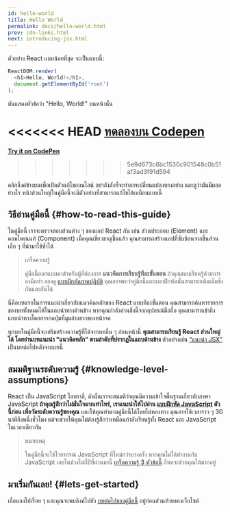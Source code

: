 ```yaml
---
id: hello-world
title: Hello World
permalink: docs/hello-world.html
prev: cdn-links.html
next: introducing-jsx.html
---
```


ตัวอย่าง React แบบน้อยที่สุด จะเป็นแบบนี้:

```js
ReactDOM.render(
  <h1>Hello, World!</h1>,
  document.getElementById('root')
);
```

มันแสดงหัวข้อว่า "Hello, World!" บนหน้านั้น

<<<<<<< HEAD
[ทดลองบน Codepen](codepen://hello-world)
=======
**[Try it on CodePen](https://codepen.io/gaearon/pen/rrpgNB?editors=1010)**
>>>>>>> 5e9d673c6bc1530c901548c0b51af3ad3f91d594

คลิกลิ้งค์ข้างบนเพื่อเปิดตัวแก้ไขออนไลน์ อย่าลังลังที่จะทำการเปลี่ยนแปลงบางอย่าง และดูว่ามันมีผลอย่างไร หน้าส่วนใหญ่ในคู่มือนี้จะมีตัวอย่างที่สามารถแก้ไขได้เหมือนแบบนี้


## วิธีอ่านคู่มือนี้ {#how-to-read-this-guide}

ในคู่มือนี้ เราจะตรวจสอบส่วนต่าง ๆ ของแอป React กัน เช่น ส่วนประกอบ (Element) และ คอมโพเนนท์ (Component) เมื่อคุณเชี่ยวชาญขึ้นแล้ว คุณสามารถสร้างแอปที่ซับซ้อนจากชิ้นส่วนเล็ก ๆ ที่นำมาใช้ซ้ำได้

>เกร็ดความรู้
>
>คู่มือนี้ออกแบบมาสำหรับผู้ที่ต้องการ **แนวคิดการเรียนรู้ทีละขั้นตอน** ถ้าคุณชอบเรียนรู้ด้วยการลงมือทำ ลองดู [แบบฝึกหัดภาคปฏิบัติ](/tutorial/tutorial.html) คุณอาจพบว่าคู่มือนี้และแบบฝึกหัดนั้นสามารถเติมเต็มซึ่งกันและกันได้

นี่คือบทแรกในการแนะนำเกี่ยวกับแนวคิดหลักของ React แบบทีละขั้นตอน คุณสามารถค้นหารายการของบททั้งหมดได้ในแถบนำทางด้านข้าง หากคุณกำลังอ่านสิ่งนี้จากอุปกรณ์มือถือ คุณสามารถเข้าถึงแถบนำทางโดยการกดปุ่มที่มุมล่างขวาของหน้าจอ

ทุกบทในคู่มือนี้จะเสริมสร้างความรู้ที่ได้จากบทอื่น ๆ ก่อนหน้านี้ **คุณสามารถเรียนรู้ React ส่วนใหญ่ได้ โดยอ่านบทแนะนำ "แนวคิดหลัก" ตามลำดับที่ปรากฏในแถบด้านข้าง** ตัวอย่างเช่น [“แนะนำ JSX”](/docs/introducing-jsx.html) เป็นบทต่อไปหลังจากบทนี้

## สมมติฐานระดับความรู้ {#knowledge-level-assumptions}

React เป็น JavaScript ไลบราลี่, ดังนั้นเราจะสมมติว่าคุณมีความเข้าใจพื้นฐานเกี่ยวกับภาษา JavaScript **ถ้าคุณรู้สึกว่าไม่มั่นใจมากเท่าไหร่, เราแนะนำให้ไปอ่าน [แบบฝึกหัด JavaScript](https://developer.mozilla.org/en-US/docs/Web/JavaScript/A_re-introduction_to_JavaScript) ตัวนี้ก่อน เพื่อวัดระดับความรู้ของคุณ** และให้คุณทำตามคู่มือนี้ได้โดยไม่หลงทาง คุณอาจใช้เวลาราว ๆ 30 นาทีถึงหนึ่งชั่วโมง แต่จะช่วยให้คุณไม่ต้องรู้สึกว่าเหมือนกำลังเรียนรู้ทั้ง React และ JavaScript ในเวลาเดียวกัน

>หมายเหตุ
>
>ในคู่มือนี้จะใช้ไวยากรณ์ JavaScript ที่ใหม่กว่าบางครั้ง หากคุณไม่ได้ทำงานกับ JavaScript เลยในช่วงไม่กี่ปีที่ผ่านมานี้ [เกร็ดความรู้ 3 หัวข้อนี้](https://gist.github.com/gaearon/683e676101005de0add59e8bb345340c) ก็พอจะช่วยคุณได้มากอยู่


## มาเริ่มกันเลย! {#lets-get-started}

เลื่อนลงไปเรื่อย ๆ และคุณจะพบลิงค์ไปยัง [บทต่อไปของคู่มือนี้](/docs/introducing-jsx.html) อยู่ก่อนส่วนท้ายของเว็บไซต์


